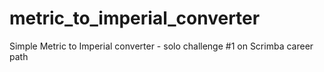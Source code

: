 # metric_to_imperial_converter
Simple Metric to Imperial converter - solo challenge #1 on Scrimba career path
